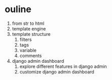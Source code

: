 # ouline
1. from str to html
2. template engine 
3. template structure
   1. filters
   2. tags
   3. variable
   4. comments
4. django admin dashboard
   1. explore different features in django admin
   2. customize django admin dashboard

